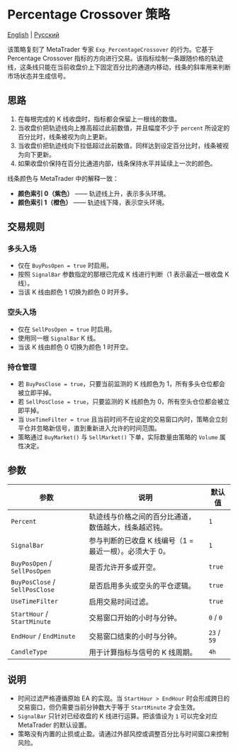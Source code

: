 # Percentage Crossover 策略
[English](README.md) | [Русский](README_ru.md)

该策略复刻了 MetaTrader 专家 `Exp_PercentageCrossover` 的行为。它基于 Percentage Crossover 指标的方向进行交易。该指标绘制一条跟随价格的轨迹线，这条线只能在当前收盘价上下固定百分比的通道内移动，线条的斜率用来判断市场状态并生成信号。

## 思路

1. 在每根完成的 K 线收盘时，指标都会保留上一根线的数值。
2. 当收盘价把轨迹线向上推高超过此前数值，并且幅度不少于 `percent` 所设定的百分比时，线条被视为向上更新。
3. 当收盘价把轨迹线向下拉低超过此前数值，同样达到设定百分比时，线条被视为向下更新。
4. 如果收盘价保持在百分比通道内部，线条保持水平并延续上一次的颜色。

线条颜色与 MetaTrader 中的解释一致：

- **颜色索引 0（紫色）** —— 轨迹线上升，表示多头环境。
- **颜色索引 1（橙色）** —— 轨迹线下降，表示空头环境。

## 交易规则

### 多头入场
- 仅在 `BuyPosOpen = true` 时启用。
- 按照 `SignalBar` 参数指定的那根已完成 K 线进行判断（1 表示最近一根收盘 K 线）。
- 当该 K 线由颜色 1 切换为颜色 0 时开多。

### 空头入场
- 仅在 `SellPosOpen = true` 时启用。
- 使用同一根 `SignalBar` K 线。
- 当该 K 线由颜色 0 切换为颜色 1 时开空。

### 持仓管理
- 若 `BuyPosClose = true`，只要当前监测的 K 线颜色为 1，所有多头仓位都会被立即平掉。
- 若 `SellPosClose = true`，只要监测的 K 线颜色为 0，所有空头仓位都会被立即平掉。
- 当 `UseTimeFilter = true` 且当前时间不在设定的交易窗口内时，策略会立刻平仓并忽略新信号，直到重新进入允许的时间范围。
- 策略通过 `BuyMarket()` 与 `SellMarket()` 下单，实际数量由策略的 `Volume` 属性决定。

## 参数

| 参数 | 说明 | 默认值 |
|------|------|--------|
| `Percent` | 轨迹线与价格之间的百分比通道，数值越大，线条越迟钝。 | `1` |
| `SignalBar` | 参与判断的已收盘 K 线编号（1 = 最近一根）。必须大于 0。 | `1` |
| `BuyPosOpen` / `SellPosOpen` | 是否允许开多或开空。 | `true` |
| `BuyPosClose` / `SellPosClose` | 是否启用多头或空头的平仓逻辑。 | `true` |
| `UseTimeFilter` | 启用交易时间过滤。 | `true` |
| `StartHour` / `StartMinute` | 交易窗口开始的小时与分钟。 | `0` / `0` |
| `EndHour` / `EndMinute` | 交易窗口结束的小时与分钟。 | `23` / `59` |
| `CandleType` | 用于计算指标与信号的 K 线周期。 | `4h` |

## 说明

- 时间过滤严格遵循原始 EA 的实现。当 `StartHour > EndHour` 时会形成跨日的交易窗口，但仍需要当前分钟数大于等于 `StartMinute` 才会生效。
- `SignalBar` 只针对已经收盘的 K 线进行运算。把该值设为 `1` 可以完全对应 MetaTrader 的默认设置。
- 策略没有内置的止损或止盈。请通过外部风控或调整百分比与时间窗口来控制风险。
